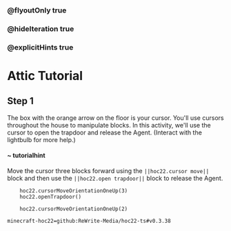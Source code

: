### @flyoutOnly true
### @hideIteration true
### @explicitHints true


# Attic Tutorial

## Step 1
The box with the orange arrow on the floor is your cursor. You'll use cursors throughout the house to manipulate blocks. In this activity, we'll use the cursor to open the trapdoor and release the Agent. (Interact with the lightbulb for more help.)

#### ~ tutorialhint 
Move the cursor three blocks forward using the ``||hoc22.cursor move||`` block and then use the ``||hoc22.open trapdoor||`` block to release the Agent.


```ghost
    hoc22.cursorMoveOrientationOneUp(3)
    hoc22.openTrapdoor()
```
```template
    hoc22.cursorMoveOrientationOneUp(2)     
```
```package
minecraft-hoc22=github:ReWrite-Media/hoc22-ts#v0.3.38
```